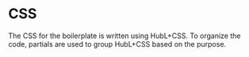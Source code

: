 CSS
===

The CSS for the boilerplate is written using HubL+CSS. To organize the code, partials are used to group HubL+CSS based on the purpose.


